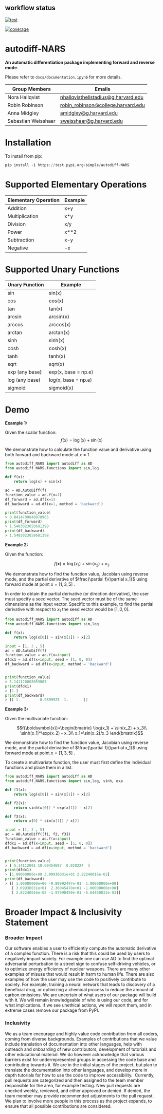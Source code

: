 
## workflow status
[![test](https://code.harvard.edu/CS107/team19/actions/workflows/test.yml/badge.svg)](https://code.harvard.edu/CS107/team19/actions/workflows/test.yml)

[![coverage](https://code.harvard.edu/CS107/team19/actions/workflows/coverage.yml/badge.svg)](https://code.harvard.edu/CS107/team19/actions/workflows/coverage.yml)


# autodiff-NARS

**An automatic differentiation package implementing forward and reverse mode**.

Please refer to `docs/documentation.ipynb` for more details.


| Group Members       | Emails                              |
|---------------------|-------------------------------------|
| Nora Hallqvist      | nhallqvisthellstadius@g.harvard.edu |
| Robin Robinson      | robin_robinson@college.harvard.edu  |
| Anna Midgley        | amidgley@g.harvard.edu              |
| Sebastian Weisshaar | sweisshaar@g.harvard.edu            |


# Installation 

To install from pip:

```Python
pip install -i https://test.pypi.org/simple/autodiff-NARS
```
# Supported Elementary Operations

| Elementary Operation | Example |
|----------------------|---------|
| Addition             | x+y     |
| Multiplication       | x*y     |
| Division             | x/y     |
| Power                | x**2    |
| Subtraction          | x-y     |
| Negative             | -x      |

# Supported Unary Functions

| **Unary Function**  | **Example**       |
|---------------------|-------------------|
| sin                 | sin(x)            |
| cos                 | cos(x)            |
| tan                 | tan(x)            |
| arcsin              | arcsin(x)         |
| arccos              | arccos(x)         |
| arctan              | arctan(x)         |
| sinh                | sinh(x)           |
| cosh                | cosh(x)           |
| tanh                | tanh(x)           |
| sqrt                | sqrt(x)           |
| exp (any base)      | exp(x, base = np.e)  |
| log (any base)      | log(x, base = np.e)  |
| sigmoid             | sigmoid(x)        |


# Demo 

**Example 1:** 

Given the scalar function: 
$$f(x) = \log(x) + \sin(x)$$

We demonstrate how to calculate the function value and derivative using both forward and backward mode at $x=1$.

```Python
from autodiff_NARS import autodiff as AD
from autodiff_NARS.functions import sin,log

def f(x):
    return log(x) + sin(x)

ad = AD.AutoDiff(f)
function_value = ad.f(x=1) 
df_forward = ad.df(x=1) 
df_backward = ad.df(x=1, method = 'backward') 

print(function_value)
> 0.8414709848078965
print(df_forward)
> 1.5403023058681398
print(df_backward)
> 1.5403023058681398
```

**Example 2:** 

Given the function: 

$$f(\boldsymbol{x})=\log(x_1) + \sin(x_2) + x_3$$

We demonstrate how to find the function value, Jacobian using reverse mode, and the partial derivative of $\frac{\partial f}{\partial x_1}$ using forward mode at point $x =[1,3,5]$ .

In order to obtain the partial derivative (or direction derivative), the user must specify a seed vector. The seed vector must be of the same dimensions as the input vector. Specific to this example, to find the partial derivative with respect to $x_1$ the seed vector would be $[1,0,0].$


```Python
from autodiff_NARS import autodiff as AD
from autodiff_NARS.functions import sin,log

def f(x):
    return log(x[0]) + sin(x[1]) + x[2]

input = [1, 3 , 5]  
ad = AD.AutoDiff(f) 
function_value = ad.f(x=input) 
dfdx1 = ad.df(x=input, seed = [1, 0, 0]) 
df_backward = ad.df(x=input, method = 'backward')


print(function_value)
> 5.141120008059867
print(dfdx1)
> [1.]
print(df_backward)
> [[ 1.        -0.9899925  1.       ]]
```


**Example 3:** 

Given the multivariate function: 

$$f(\boldsymbol{x})=\begin{bmatrix}
\log(x_1) + \sin(x_2) + x_3\\ 
\sinh(x_1)*\exp(x_2) - x_3\\ 
x_1*\sin(x_2)/x_3
\end{bmatrix}$$

We demonstrate how to find the function value, Jacobian using reverse mode, and the partial derivative of $\frac{\partial f}{\partial x_1}$ using forward mode at point $x =[1,3,5]$ .

To create a multivariate function, the user must first define the individual functions and place them in a list. 

```Python
from autodiff_NARS import autodiff as AD
from autodiff_NARS.functions import sin,log, sinh, exp

def f1(x):
    return log(x[0]) + sin(x[1]) + x[2]

def f2(x):
    return sinh(x[0]) * exp(x[1]) - x[2]

def f3(x):
    return x[0] * sin(x[1]) / x[2]

input = [1, 3 , 5] 
ad = AD.AutoDiff([f1, f2, f3]) 
function_value = ad.f(x=input)
dfdx1 = ad.df(x=input, seed = [1, 0, 0]) 
df_backward = ad.df(x=input, method = 'backward') 


print(function_value)
> [ 5.14112001 18.60454697  0.028224  ]
print(dfdx1)
> [1.00000000e+00 3.09936031e+01 2.82240016e-02]
print(df_backward)
> [[ 1.00000000e+00 -9.89992497e-01  1.00000000e+00]
   [ 3.09936031e+01  2.36045470e+01 -1.00000000e+00]
   [ 2.82240016e-02 -1.97998499e-01 -5.64480032e-03]]
```


# Broader Impact & Inclusivity Statement

### **Broader Impact**
Our software enables a user to efficiently compute the automatic derivative of a complex function. There is a risk that this could be used by users to negatively impact society. For example one can use AD to find the optimal adversarial perturbation to a street sign to confuse self-driving vehicles, or to optimize energy efficiency of nuclear weapons. There are many other examples of misuse that would result in harm to human life. There are also examples of how the user may use the code to positively contribute to society. For example, training a neural network that leads to discovery of a beneficial drug, or optimizing a chemical process to reduce the amount of carbon emissions. We are uncertain of what users of our package will build with it. We will remain knowledgeable of who is using our code, and for what implications. If we see unethical actions, we will report them, and in extreme cases remove our package from PyPI. 

### **Inclusivity**
We as a team encourage and highly value code contribution from all coders, coming from diverse backgrounds. Examples of contributions that we value include translation of documentation into other languages, help with outreach and onboarding of new contributors, development of tutorials and other educational material. We do however acknowledge that various barriers exist for underrepresented groups in accessing the code base and contributing towards it. We are in the initial stages of the project, but plan to translate the documentation into other languages, and develop more in depth tutorials for how to use the code to improve accessibility.  Currently, pull requests are categorized and then assigned to the team member responsible for the area, for example testing. New pull requests are checked weekly, reviewed, and either approved or denied. If denied, the team member may provide recommended adjustments to the pull request. We plan to involve more people in this process as the project expands, to ensure that all possible contributions are considered. 
